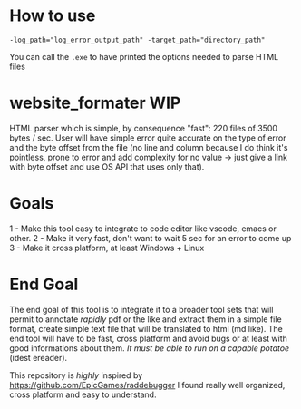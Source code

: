 # How to use 
`-log_path="log_error_output_path" -target_path="directory_path"`

You can call the `.exe` to have printed the options needed to parse HTML files

# website_formater WIP
 HTML parser which is simple, by consequence "fast": 220 files of 3500 bytes / sec.
 User will have simple error quite accurate on the type of error and the byte offset from the file (no line and column because I do think it's pointless, prone to error and add complexity for no value -> just give a link with byte offset and use OS API that uses only that).
 
 
# Goals
1 - Make this tool easy to integrate to code editor like vscode, emacs or other.
2 - Make it very fast, don't want to wait 5 sec for an error to come up
3 - Make it cross platform, at least Windows + Linux

# End Goal 

The end goal of this tool is to integrate it to a broader tool sets that will permit to annotate *rapidly* pdf or the like and extract them in a simple file format, create simple text file that will be translated to html (md like).
The end tool will have to be fast, cross platform and avoid bugs or at least with good informations about them. *It must be able to run on a capable potatoe* (idest ereader).
 
This repository is *highly* inspired by https://github.com/EpicGames/raddebugger I found really well organized, cross platform and easy to understand.